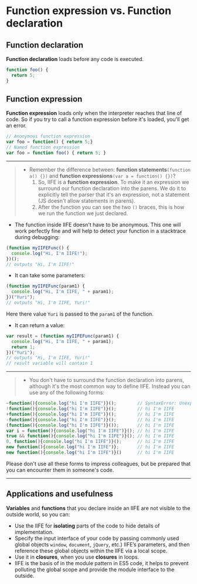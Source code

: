 # Function expression vs. Function declaration

## Function declaration
**Function declaration** loads before any code is executed.
~~~javascript
function foo() {
  return 5;
}
~~~

## Function expression
**Function expression** loads only when the interpreter reaches that line of code. So if you try to call a function expression before it's loaded, you'll get an error.
~~~javascript
// Anonymous function expression
var foo = function() { return 5;}
// Named function expression
var foo = function foo() { return 5; }
~~~
***
>- Remember the difference between: **function statements**`(function a() {})` 
and **function expressions**`(var a = function() {})`? 
>   1. So, IIFE is a **function expression**. To make it an expression we surround our function declaration into the parens. We do it to explicitly tell the parser that it's an expression, not a statement (JS doesn't allow statements in parens).
>   2.  After the function you can see the two `()` braces, this is how we run the function we just declared.

+ The function inside IIFE doesn't have to be anonymous. This one will work perfectly fine and will help to detect your function in a stacktrace during debugging:
~~~javascript
(function myIIFEFunc() {
  console.log("Hi, I'm IIFE!");
})();
// outputs "Hi, I'm IIFE!"
~~~

+ It can take some parameters:
~~~javascript
(function myIIFEFunc(param1) {
  console.log("Hi, I'm IIFE, " + param1);
})("Yuri");
// outputs "Hi, I'm IIFE, Yuri!"
~~~
Here there value `Yuri` is passed to the `param1` of the function.

+  It can return a value:
```javascript
var result = (function myIIFEFunc(param1) {
  console.log("Hi, I'm IIFE, " + param1);
  return 1;
})("Yuri");
// outputs "Hi, I'm IIFE, Yuri!"
// result variable will contain 1
```
***
>- You don't have to surround the function declaration into parens, although it's the most common way to define IIFE. Instead you can use any of the following forms: 
~~~javascript
~function(){console.log("hi I'm IIFE")}();        // SyntaxError: Unexpected token
!function(){console.log("hi I'm IIFE")}();        // hi I'm IIFE
+function(){console.log("hi I'm IIFE")}();        // hi I'm IIFE
-function(){console.log("hi I'm IIFE")}();        // hi I'm IIFE
(function(){console.log("hi I'm IIFE")}());       // hi I'm IIFE
var i = function(){console.log("hi I'm IIFE")}(); // hi I'm IIFE
true && function(){console.log("hi I'm IIFE")}(); // hi I'm IIFE
0, function(){console.log("hi I'm IIFE")}();      // hi I'm IIFE
new function(){console.log("hi I'm IIFE")};       // hi I'm IIFE
new function(){console.log("hi I'm IIFE")}()      // hi I'm IIFE
~~~
Please don't use all these forms to impress colleagues, but be prepared that you can encounter them in someone's code.
***
## Applications and usefulness
**Variables** and **functions** that you declare inside an IIFE are not visible to the outside world, so you can:
* Use the IIFE for **isolating** parts of the code to hide details of implementation.
* Specify the input interface of your code by passing commonly used global objects `window`, `document`, `jQuery`, etc.) IIFE’s parameters, and then reference these global objects within the IIFE via a local scope.
* Use it in **closures**, when you use **closures** in loops.
* IIFE is the basis of in the module pattern in ES5 code, it helps to prevent polluting the global scope and provide the module interface to the outside.


